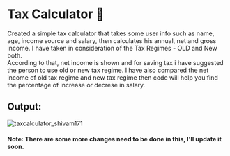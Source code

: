 # Tax Calculator 🧾
<p>Created a simple tax calculator that takes some user info such as name, age, income source and salary, then calculates his annual, net and gross income. I have taken in consideration of the Tax Regimes - OLD and New both.<br/>According to that, net income is shown and for saving tax i have suggested the person to use old or new tax regime. I have also compared the net income of old tax regime and new tax regime then code will help you find the percentage of increase or decrese in salary.</p>

## Output:
![taxcalculator_shivam171](https://user-images.githubusercontent.com/66107248/218261392-36edb293-8a59-4b73-bc3c-f230daaaf331.png)

#### Note: There are some more changes need to be done in this, I'll update it soon.
